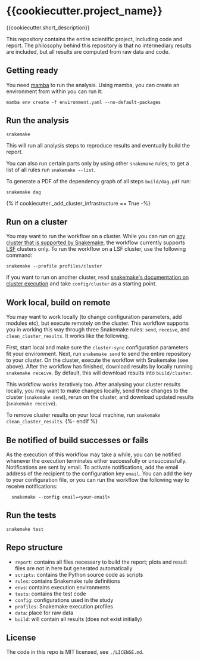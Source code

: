 # {{cookiecutter.project_name}}

{{cookiecutter.short_description}}

This repository contains the entire scientific project, including code and report. The philosophy behind this repository is that no intermediary results are included, but all results are computed from raw data and code.

## Getting ready

You need [mamba](https://mamba.readthedocs.io/en/latest/) to run the analysis. Using mamba, you can create an environment from within you can run it:

    mamba env create -f environment.yaml --no-default-packages

## Run the analysis

    snakemake

This will run all analysis steps to reproduce results and eventually build the report.

You can also run certain parts only by using other `snakemake` rules; to get a list of all rules run `snakemake --list`.

To generate a PDF of the dependency graph of all steps `build/dag.pdf` run:

    snakemake dag

{% if cookiecutter._add_cluster_infrastructure == True -%}
## Run on a cluster

You may want to run the workflow on a cluster. While you can run on [any cluster that is supported by Snakemake](https://snakemake.readthedocs.io/en/stable/executing/cluster.html), the workflow currently supports [LSF](https://en.wikipedia.org/wiki/Platform_LSF) clusters only. To run the workflow on a LSF cluster, use the following command:

    snakemake --profile profiles/cluster

If you want to run on another cluster, read [snakemake's documentation on cluster execution](https://snakemake.readthedocs.io/en/stable/executable.html#cluster-execution) and take `config/cluster` as a starting point.

## Work local, build on remote

You may want to work locally (to change configuration parameters, add modules etc), but execute remotely on the cluster. This workflow supports you in working this way through three Snakemake rules: `send`, `receive`, and `clean_cluster_results`. It works like the following.

First, start local and make sure the `cluster-sync` configuration parameters fit your environment. Next, run `snakemake send` to send the entire repository to your cluster. On the cluster, execute the workflow with Snakemake (see above). After the workflow has finished, download results by locally running `snakemake receive`. By default, this will download results into `build/cluster`.

This workflow works iteratively too. After analysing your cluster results locally, you may want to make changes locally, send these changes to the cluster (`snakemake send`), rerun on the cluster, and download updated results (`snakemake receive`).

To remove cluster results on your local machine, run `snakemake clean_cluster_results`.
{%- endif %}

## Be notified of build successes or fails

  As the execution of this workflow may take a while, you can be notified whenever the execution terminates either successfully or unsuccessfully. Notifications are sent by email. To activate notifications, add the email address of the recipient to the configuration key `email`. You can add the key to your configuration file, or you can run the workflow the following way to receive notifications:

      snakemake --config email=<your-email>

## Run the tests

    snakemake test

## Repo structure

* `report`: contains all files necessary to build the report; plots and result files are not in here but generated automatically
* `scripts`: contains the Python source code as scripts
* `rules`: contains Snakemake rule definitions
* `envs`: contains execution environments
* `tests`: contains the test code
* `config`: configurations used in the study
* `profiles`: Snakemake execution profiles
* `data`: place for raw data
* `build`: will contain all results (does not exist initially)

## License

The code in this repo is MIT licensed, see `./LICENSE.md`.
